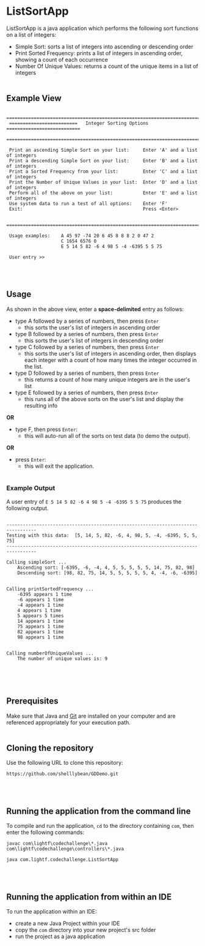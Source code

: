 
# ListSortApp

ListSortApp is a java application which performs the following sort functions on a list of integers:  
* Simple Sort:  sorts a list of integers into ascending or descending order
* Print Sorted Frequency:   prints a list of integers in ascending order, showing a count of each occurrence
* Number Of Unique Values:  returns a count of the unique items in a list of integers
<br/><br/> 

## Example View ##

```
 =================================================================================
 =========================   Integer Sorting Options   ===========================
 =================================================================================

 Print an ascending Simple Sort on your list:     Enter 'A' and a list of integers
 Print a descending Simple Sort on your list:     Enter 'B' and a list of integers
 Print a Sorted Frequency from your list:         Enter 'C' and a list of integers
 Print the Number of Unique Values in your list:  Enter 'D' and a list of integers
 Perform all of the above on your list:           Enter 'E' and a list of integers
 Use system data to run a test of all options:    Enter 'F'
 Exit:                                            Press <Enter>

 =================================================================================

 Usage examples:    A 45 97 -74 20 6 45 8 8 8 2 0 47 2
                    C 1654 6576 0
                    E 5 14 5 82 -6 4 98 5 -4 -6395 5 5 75

 User entry >>
 ```
<br/><br/> 

## Usage ##
 
As shown in the above view, enter a **space-delimited** entry as follows:
* type A followed by a series of numbers, then press `Enter`
   * this sorts the user's list of integers in ascending order
* type B followed by a series of numbers, then press `Enter`
   * this sorts the user's list of integers in descending order
* type C followed by a series of numbers, then press `Enter`
   * this sorts the user's list of integers in ascending order, then displays each integer with a count of how many times the integer occurred in the list.
* type D followed by a series of numbers, then press `Enter`
   * this returns a count of how many unique integers are in the user's list
* type E followed by a series of numbers, then press `Enter`
   * this runs all of the above sorts on the user's list and display the resulting info

**OR**

* type F, then press `Enter`:
   * this will auto-run all of the sorts on test data (to demo the output).  

**OR**

* press `Enter`:
   * this will exit the application.
 <br/><br/> 


### Example Output ###

A user entry of `E 5 14 5 82 -6 4 98 5 -4 -6395 5 5 75` produces the following output.


```

---------------------------------------------------------------------------------
Testing with this data:  [5, 14, 5, 82, -6, 4, 98, 5, -4, -6395, 5, 5, 75]
---------------------------------------------------------------------------------

Calling simpleSort ...
    Ascending sort: [-6395, -6, -4, 4, 5, 5, 5, 5, 5, 14, 75, 82, 98]
    Descending sort: [98, 82, 75, 14, 5, 5, 5, 5, 5, 4, -4, -6, -6395]


Calling printSortedFrequency ...
    -6395 appears 1 time
    -6 appears 1 time
    -4 appears 1 time
    4 appears 1 time
    5 appears 5 times
    14 appears 1 time
    75 appears 1 time
    82 appears 1 time
    98 appears 1 time


Calling numberOfUniqueValues ...
    The number of unique values is: 9
    
```
<br/><br/> 


## Prerequisites
Make sure that Java and [Git](https://git-scm.com) are installed on your computer and are referenced appropriately for your execution path.
<br/><br/> 
    
## Cloning the repository
Use the following URL to clone this repository:
```
https://github.com/shelllybean/GDDemo.git
```
<br/><br/> 


## Running the application from the command line

To compile and run the application, `cd` to the directory containing `com`, then enter the following commands:
```
javac com\lightf\codechallenge\*.java com\lightf\codechallenge\controllers\*.java
```
```
java com.lightf.codechallenge.ListSortApp
```
<br/><br/> 

 
## Running the application from within an IDE

To run the application within an IDE:
*   create a new Java Project within your IDE
*   copy the `com` directory into your new project's src folder
*   run the project as a java application

